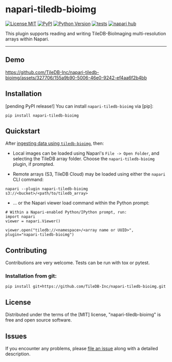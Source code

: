 # napari-tiledb-bioimg

[![License MIT](https://img.shields.io/pypi/l/napari-tiledb-bioimg.svg?color=green)](https://github.com/TileDB-Inc/napari-tiledb-bioimg/raw/main/LICENSE)
[![PyPI](https://img.shields.io/pypi/v/napari-tiledb-bioimg.svg?color=green)](https://pypi.org/project/napari-tiledb-bioimg)
[![Python Version](https://img.shields.io/pypi/pyversions/napari-tiledb-bioimg.svg?color=green)](https://python.org)
[![tests](https://github.com/TileDB-Inc/napari-tiledb-bioimg/workflows/tests/badge.svg)](https://github.com/TileDB-Inc/napari-tiledb-bioimg/actions)
[![napari hub](https://img.shields.io/endpoint?url=https://api.napari-hub.org/shields/napari-tiledb-bioimg)](https://napari-hub.org/plugins/napari-tiledb-bioimg)

This plugin supports reading and writing TileDB-BioImaging multi-resolution arrays within Napari.

----------------------------------

## Demo

https://github.com/TileDB-Inc/napari-tiledb-bioimg/assets/327706/155a9b90-5006-46e0-9242-ef4aa6f2b4bb

## Installation

[pending PyPI release!] You can install `napari-tiledb-bioimg` via [pip]:

    pip install napari-tiledb-bioimg

## Quickstart

After [ingesting data using `tiledb-bioimg`](https://github.com/TileDB-Inc/TileDB-BioImaging#examples), then:

- Local images can be loaded using Napari's `File -> Open Folder`, and selecting the TileDB array folder. Choose the `napari-tiledb-bioimg` plugin, if prompted.

- Remote arrays (S3, TileDB Cloud) may be loaded using either the `napari` CLI command:

```
napari --plugin napari-tiledb-bioimg s3://<bucket>/<path/to/tiledb_array>
```

- ... or the Napari viewer load command within the Python prompt:

```
# Within a Napari-enabled Python/IPython prompt, run:
import napari
viewer = napari.Viewer()

viewer.open("tiledb://<namespace>/<array name or UUID>", plugin="napari-tiledb-bioimg")
```


## Contributing

Contributions are very welcome. Tests can be run with tox or pytest.

### Installation from git:

```
pip install git+https://github.com/TileDB-Inc/napari-tiledb-bioimg.git
```

## License

Distributed under the terms of the [MIT] license,
"napari-tiledb-bioimg" is free and open source software.

## Issues

If you encounter any problems, please [file an issue](https://github.com/TileDB-Inc/napari-tiledb-bioimg/issues/new) along with a detailed description.
